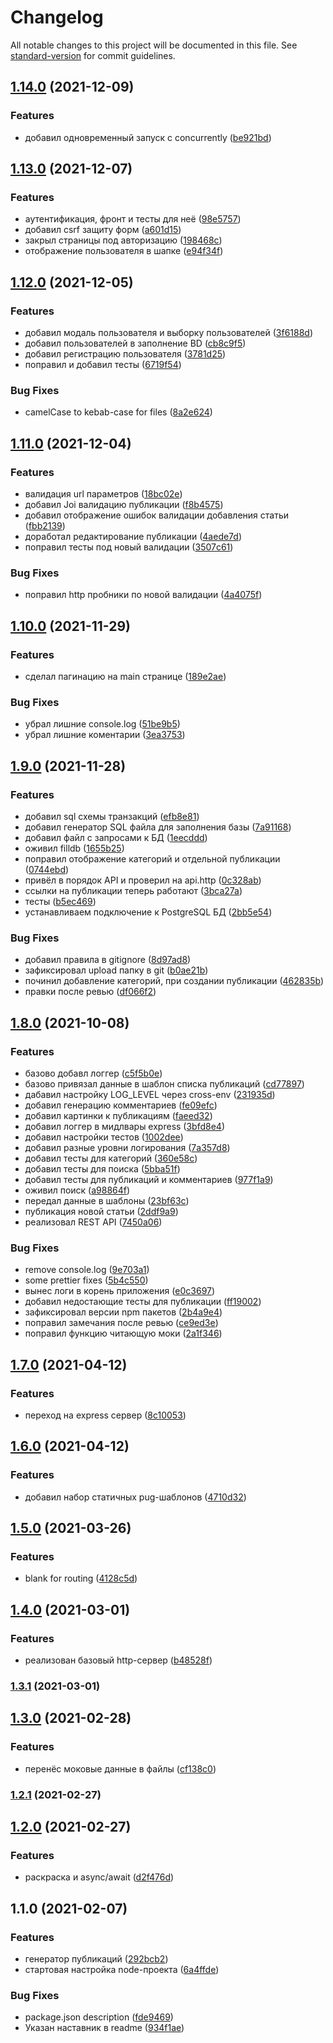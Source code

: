 # Changelog

All notable changes to this project will be documented in this file. See [standard-version](https://github.com/conventional-changelog/standard-version) for commit guidelines.

## [1.14.0](https://github.com/YoginAlex/1708501-typoteka-3/compare/v1.13.0...v1.14.0) (2021-12-09)


### Features

* добавил одновременный запуск с concurrently ([be921bd](https://github.com/YoginAlex/1708501-typoteka-3/commit/be921bda9a09cdfc48102b6550e50e50dbfdb145))

## [1.13.0](https://github.com/YoginAlex/1708501-typoteka-3/compare/v1.12.0...v1.13.0) (2021-12-07)


### Features

* аутентификация, фронт и тесты для неё ([98e5757](https://github.com/YoginAlex/1708501-typoteka-3/commit/98e575725f88553958a41a935851d0b81158925e))
* добавил csrf защиту форм ([a601d15](https://github.com/YoginAlex/1708501-typoteka-3/commit/a601d15e236b78cb44b924dc7518c26351b6d17b))
* закрыл страницы под авторизацию ([198468c](https://github.com/YoginAlex/1708501-typoteka-3/commit/198468cea333012b39c89502d48637ad94ecb16c))
* отображение пользователя в шапке ([e94f34f](https://github.com/YoginAlex/1708501-typoteka-3/commit/e94f34fe14e17e4cb39a1ea80dbcf1061ed4ad4f))

## [1.12.0](https://github.com/YoginAlex/1708501-typoteka-3/compare/v1.11.0...v1.12.0) (2021-12-05)


### Features

* добавил модаль пользователя и выборку пользователей ([3f6188d](https://github.com/YoginAlex/1708501-typoteka-3/commit/3f6188df07f9513ebb341515791b1549b74a021f))
* добавил пользователей в заполнение BD ([cb8c9f5](https://github.com/YoginAlex/1708501-typoteka-3/commit/cb8c9f54d83543ecc818c4f18edec10b03480102))
* добавил регистрацию пользователя ([3781d25](https://github.com/YoginAlex/1708501-typoteka-3/commit/3781d25f35b02eb4739f3cd53927360d53617043))
* поправил и добавил тесты ([6719f54](https://github.com/YoginAlex/1708501-typoteka-3/commit/6719f547a7651bdf1e9bbb3df18b2eef6ae64680))


### Bug Fixes

* camelCase to kebab-case for files ([8a2e624](https://github.com/YoginAlex/1708501-typoteka-3/commit/8a2e6248899bc0faf9f61de6555b427ffbd593fa))

## [1.11.0](https://github.com/YoginAlex/1708501-typoteka-3/compare/v1.10.0...v1.11.0) (2021-12-04)


### Features

* валидация url параметров ([18bc02e](https://github.com/YoginAlex/1708501-typoteka-3/commit/18bc02e95e1b54a91290fc03de5ff193322e3700))
* добавил Joi валидацию публикации ([f8b4575](https://github.com/YoginAlex/1708501-typoteka-3/commit/f8b45750b963c7b2015b71bf0c4e0c93ce3142a5))
* добавил отображение ошибок валидации добавления статьи ([fbb2139](https://github.com/YoginAlex/1708501-typoteka-3/commit/fbb21399b76948532a5b0d8ffd06bdcdefd9980a))
* доработал редактирование публикации ([4aede7d](https://github.com/YoginAlex/1708501-typoteka-3/commit/4aede7d9bbb76bdf56929b61423b247c080be8cb))
* поправил тесты под новый валидации ([3507c61](https://github.com/YoginAlex/1708501-typoteka-3/commit/3507c618842d51b4c45ed875390cc2c7d26853f0))


### Bug Fixes

* поправил http пробники по новой валидации ([4a4075f](https://github.com/YoginAlex/1708501-typoteka-3/commit/4a4075ff75aebd7399a64c7529e31ab5d4749fc4))

## [1.10.0](https://github.com/YoginAlex/1708501-typoteka-3/compare/v1.9.0...v1.10.0) (2021-11-29)


### Features

* сделал пагинацию на main странице ([189e2ae](https://github.com/YoginAlex/1708501-typoteka-3/commit/189e2aecfefeda26dcf1e24b2d05a2ceb259420d))


### Bug Fixes

* убрал лишние console.log ([51be9b5](https://github.com/YoginAlex/1708501-typoteka-3/commit/51be9b5cefdeec34caa79c742c63a53d037a96e0))
* убрал лишние коментарии ([3ea3753](https://github.com/YoginAlex/1708501-typoteka-3/commit/3ea37530647d7a2d7222cb7f3eb64a8735c80c34))

## [1.9.0](https://github.com/YoginAlex/1708501-typoteka-3/compare/v1.8.0...v1.9.0) (2021-11-28)


### Features

* добавил sql схемы транзакций ([efb8e81](https://github.com/YoginAlex/1708501-typoteka-3/commit/efb8e8180d3480600d83d735b044a144c6431b88))
* добавил генератор SQL файла для заполнения базы ([7a91168](https://github.com/YoginAlex/1708501-typoteka-3/commit/7a9116810510d77a47955fb98cfc7b7bd83a15a2))
* добавил файл с запросами к БД ([1eecddd](https://github.com/YoginAlex/1708501-typoteka-3/commit/1eecddd691537c585414edcbc48ce724a0208d92))
* оживил filldb ([1655b25](https://github.com/YoginAlex/1708501-typoteka-3/commit/1655b25018144b23b7b80d5882bd7c8c667d15b3))
* поправил отображение категорий и отдельной публикации ([0744ebd](https://github.com/YoginAlex/1708501-typoteka-3/commit/0744ebd31604656755989630bdfffb95fae3d55d))
* привёл в порядок API и проверил на api.http ([0c328ab](https://github.com/YoginAlex/1708501-typoteka-3/commit/0c328ab056ae263882ded56d0654f9cf21967919))
* ссылки на публикации теперь работают ([3bca27a](https://github.com/YoginAlex/1708501-typoteka-3/commit/3bca27adf0097f96d8da5993de141d6adb8830fc))
* тесты ([b5ec469](https://github.com/YoginAlex/1708501-typoteka-3/commit/b5ec469cff7fa41626040da5b93a2ec2889200f6))
* устанавливаем подключение к PostgreSQL БД ([2bb5e54](https://github.com/YoginAlex/1708501-typoteka-3/commit/2bb5e549f8c509a3cacbf82c89a10056c3c6bdb2))


### Bug Fixes

* добавил правила в gitignore ([8d97ad8](https://github.com/YoginAlex/1708501-typoteka-3/commit/8d97ad841c30977a795dc82ae86e038770a88460))
* зафиксировал upload папку в git ([b0ae21b](https://github.com/YoginAlex/1708501-typoteka-3/commit/b0ae21b933ae8165cf56135e0c647a7cd229c591))
* починил добавление категорий, при создании публикации ([462835b](https://github.com/YoginAlex/1708501-typoteka-3/commit/462835be4a2ba20ca69ec4c0c2c62f3af7cff0bb))
* правки после ревью ([df066f2](https://github.com/YoginAlex/1708501-typoteka-3/commit/df066f244615bc648eb28ab7768a4a4926f3f766))

## [1.8.0](https://github.com/YoginAlex/1708501-typoteka-3/compare/v1.7.0...v1.8.0) (2021-10-08)


### Features

* базово добавл логгер ([c5f5b0e](https://github.com/YoginAlex/1708501-typoteka-3/commit/c5f5b0e6323512ceb7cc5919244d0d629d8bd5a0))
* базово привязал данные в шаблон списка публикаций ([cd77897](https://github.com/YoginAlex/1708501-typoteka-3/commit/cd7789761dec1f93c36de8198dc94c7b2bbf97c3))
* дабавил настройку LOG_LEVEL через cross-env ([231935d](https://github.com/YoginAlex/1708501-typoteka-3/commit/231935d6beff83fda1ba4571cca98bf0a44357e5))
* добавил генерацию комментариев ([fe09efc](https://github.com/YoginAlex/1708501-typoteka-3/commit/fe09efcb90087be6296065e0813259052acc8c25))
* добавил картинки к публикациям ([faeed32](https://github.com/YoginAlex/1708501-typoteka-3/commit/faeed322d1cd7b972abdb21927cd683d5462e0a3))
* добавил логгер в мидлвары express ([3bfd8e4](https://github.com/YoginAlex/1708501-typoteka-3/commit/3bfd8e40e264b79f0e0edcdbdcc6e3007c9268bf))
* добавил настройки тестов ([1002dee](https://github.com/YoginAlex/1708501-typoteka-3/commit/1002dee4731bf482b5a5dc77bae96d067e55f91d))
* добавил разные уровни логирования ([7a357d8](https://github.com/YoginAlex/1708501-typoteka-3/commit/7a357d8df2dcb3b6d80b19afb83e3218cffe171c))
* добавил тесты для категорий ([360e58c](https://github.com/YoginAlex/1708501-typoteka-3/commit/360e58ca4bdb7ba38ff447ff3e78bca20643d8af))
* добавил тесты для поиска ([5bba51f](https://github.com/YoginAlex/1708501-typoteka-3/commit/5bba51fa3928ee75aafd27b3ff467d76d61ae48c))
* добавил тесты для публикаций и комментариев ([977f1a9](https://github.com/YoginAlex/1708501-typoteka-3/commit/977f1a98e8289d86d8c0076697decdb6e193205b))
* оживил поиск ([a98864f](https://github.com/YoginAlex/1708501-typoteka-3/commit/a98864f70c2c8a9c2dd7b14fa3e55f88bf15007a))
* передал данные в шаблоны ([23bf63c](https://github.com/YoginAlex/1708501-typoteka-3/commit/23bf63c44b77eebfeb0704a619acdc7e5390cf1a))
* публикация новой статьи ([2ddf9a9](https://github.com/YoginAlex/1708501-typoteka-3/commit/2ddf9a974466c45446aeeb03b6c254cf6a4b166f))
* реализовал REST API ([7450a06](https://github.com/YoginAlex/1708501-typoteka-3/commit/7450a0634e8c69caee1d0e37743f068ecfbab69c))


### Bug Fixes

* remove console.log ([9e703a1](https://github.com/YoginAlex/1708501-typoteka-3/commit/9e703a1b40bd0b25eb225b0ff4165f71a8143a0f))
* some prettier fixes ([5b4c550](https://github.com/YoginAlex/1708501-typoteka-3/commit/5b4c550ba1ba6405f78dd15a95f00351794cc2a0))
* вынес логи в корень приложения ([e0c3697](https://github.com/YoginAlex/1708501-typoteka-3/commit/e0c3697c567dae422a2ff18196eb41c47f51be61))
* добавил недостающие тесты для публикации ([ff19002](https://github.com/YoginAlex/1708501-typoteka-3/commit/ff19002b1ecd140a6135377c4c4c5dcffe1db8f0))
* зафиксировал версии npm пакетов ([2b4a9e4](https://github.com/YoginAlex/1708501-typoteka-3/commit/2b4a9e49810698914a544e4fa231580669e78114))
* поправил замечания после ревью ([ce9ed3e](https://github.com/YoginAlex/1708501-typoteka-3/commit/ce9ed3e0102d8edd1a557540a7c6ada1a1f1b461))
* поправил функцию читающую моки ([2a1f346](https://github.com/YoginAlex/1708501-typoteka-3/commit/2a1f34640cae204a788613765edee96b60adf14d))

## [1.7.0](https://github.com/YoginAlex/1708501-typoteka-3/compare/v1.6.0...v1.7.0) (2021-04-12)


### Features

* переход на express сервер ([8c10053](https://github.com/YoginAlex/1708501-typoteka-3/commit/8c100538fc4c865fa847bbde43374aef8251d653))

## [1.6.0](https://github.com/YoginAlex/1708501-typoteka-3/compare/v1.5.0...v1.6.0) (2021-04-12)


### Features

* добавил набор статичных pug-шаблонов ([4710d32](https://github.com/YoginAlex/1708501-typoteka-3/commit/4710d32c2276b1f2bff25b862c432173f9d4466d))

## [1.5.0](https://github.com/YoginAlex/1708501-typoteka-3/compare/v1.4.0...v1.5.0) (2021-03-26)


### Features

* blank for routing ([4128c5d](https://github.com/YoginAlex/1708501-typoteka-3/commit/4128c5d28570968e9772fc011f720e0601c1c1fe))

## [1.4.0](https://github.com/YoginAlex/1708501-typoteka-3/compare/v1.3.1...v1.4.0) (2021-03-01)


### Features

* реализован базовый http-сервер ([b48528f](https://github.com/YoginAlex/1708501-typoteka-3/commit/b48528f9db8b053a042333bd225e7155b8f9f666))

### [1.3.1](https://github.com/YoginAlex/1708501-typoteka-3/compare/v1.3.0...v1.3.1) (2021-03-01)

## [1.3.0](https://github.com/YoginAlex/1708501-typoteka-3/compare/v1.2.1...v1.3.0) (2021-02-28)


### Features

* перенёс моковые данные в файлы ([cf138c0](https://github.com/YoginAlex/1708501-typoteka-3/commit/cf138c0160cbe4a58435318b5bdeb3fd6db874dd))

### [1.2.1](https://github.com/YoginAlex/1708501-typoteka-3/compare/v1.2.0...v1.2.1) (2021-02-27)

## [1.2.0](https://github.com/YoginAlex/1708501-typoteka-3/compare/v1.1.0...v1.2.0) (2021-02-27)


### Features

* раскраска и async/await ([d2f476d](https://github.com/YoginAlex/1708501-typoteka-3/commit/d2f476d095daadf238cc3ebda3fb7a44621d036b))

## 1.1.0 (2021-02-07)


### Features

* генератор публикаций ([292bcb2](https://github.com/YoginAlex/1708501-typoteka-3/commit/292bcb2cd2a86b38d268cdee69e5925412355d26))
* стартовая настройка node-проекта ([6a4ffde](https://github.com/YoginAlex/1708501-typoteka-3/commit/6a4ffde5707519f4bb0e966b2f0e2da5897fb0d5))


### Bug Fixes

* package.json description ([fde9469](https://github.com/YoginAlex/1708501-typoteka-3/commit/fde9469b906cf1ce74487959518a526a5ddbf423))
* Указан наставник в readme ([934f1ae](https://github.com/YoginAlex/1708501-typoteka-3/commit/934f1ae8fe7103e7864e12124f80d66e7e8ae501))
